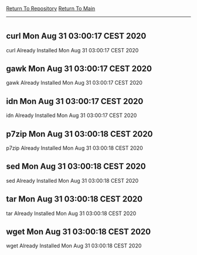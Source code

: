 [Return To Repository](https://github.com/bast69/piholeparser/)
[Return To Main](https://github.com/bast69/piholeparser/blob/master/RecentRunLogs/Mainlog.md)
____________________________________
# 
## curl Mon Aug 31 03:00:17 CEST 2020
curl Already Installed Mon Aug 31 03:00:17 CEST 2020
## gawk Mon Aug 31 03:00:17 CEST 2020
gawk Already Installed Mon Aug 31 03:00:17 CEST 2020
## idn Mon Aug 31 03:00:17 CEST 2020
idn Already Installed Mon Aug 31 03:00:17 CEST 2020
## p7zip Mon Aug 31 03:00:18 CEST 2020
p7zip Already Installed Mon Aug 31 03:00:18 CEST 2020
## sed Mon Aug 31 03:00:18 CEST 2020
sed Already Installed Mon Aug 31 03:00:18 CEST 2020
## tar Mon Aug 31 03:00:18 CEST 2020
tar Already Installed Mon Aug 31 03:00:18 CEST 2020
## wget Mon Aug 31 03:00:18 CEST 2020
wget Already Installed Mon Aug 31 03:00:18 CEST 2020
